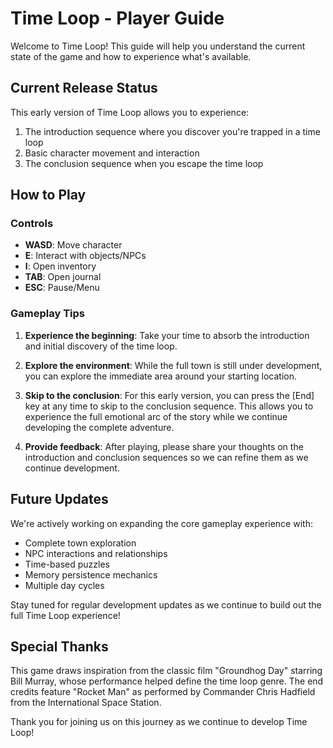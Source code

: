# Time Loop - Player Guide

Welcome to Time Loop! This guide will help you understand the current state of the game and how to experience what's available.

## Current Release Status

This early version of Time Loop allows you to experience:

1. The introduction sequence where you discover you're trapped in a time loop
2. Basic character movement and interaction
3. The conclusion sequence when you escape the time loop

## How to Play

### Controls

- **WASD**: Move character
- **E**: Interact with objects/NPCs
- **I**: Open inventory
- **TAB**: Open journal
- **ESC**: Pause/Menu

### Gameplay Tips

1. **Experience the beginning**: Take your time to absorb the introduction and initial discovery of the time loop.

2. **Explore the environment**: While the full town is still under development, you can explore the immediate area around your starting location.

3. **Skip to the conclusion**: For this early version, you can press the [End] key at any time to skip to the conclusion sequence. This allows you to experience the full emotional arc of the story while we continue developing the complete adventure.

4. **Provide feedback**: After playing, please share your thoughts on the introduction and conclusion sequences so we can refine them as we continue development.

## Future Updates

We're actively working on expanding the core gameplay experience with:

- Complete town exploration
- NPC interactions and relationships
- Time-based puzzles
- Memory persistence mechanics
- Multiple day cycles

Stay tuned for regular development updates as we continue to build out the full Time Loop experience!

## Special Thanks

This game draws inspiration from the classic film "Groundhog Day" starring Bill Murray, whose performance helped define the time loop genre. The end credits feature "Rocket Man" as performed by Commander Chris Hadfield from the International Space Station.

Thank you for joining us on this journey as we continue to develop Time Loop!
